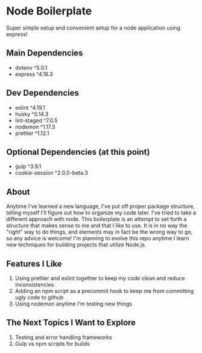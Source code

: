 # Node Boilerplate

Super simple setup and convenient setup for a node application using express!

## Main Dependencies

* dotenv ^5.0.1
* express ^4.16.3

## Dev Dependencies

* eslint ^4.19.1
* husky ^0.14.3
* lint-staged ^7.0.5
* nodemon ^1.17.3
* prettier ^1.12.1

## Optional Dependencies (at this point)

* gulp ^3.9.1
* cookie-session ^2.0.0-beta.3

## About

Anytime I've learned a new language, I've put off proper package structure, telling myself I'll figure out how to organize my code later. I've tried to take a different approach with node. This boilerplate is an attempt to set forth a structure that makes sense to me and that I like to use. It is in no way the "right" way to do things, and elements may in fact be the wrong way to go, so any advice is welcome! I'm planning to evolve this repo anytime I learn new techniques for building projects that utilize Node.js.

## Features I Like

1. Using prettier and eslint together to keep my code clean and reduce inconsistencies
2. Adding an npm script as a precommit hook to keep me from committing ugly code to github
3. Using nodemon anytime I'm testing new things

## The Next Topics I Want to Explore

1. Testing and error handling frameworks
2. Gulp vs npm scripts for builds 


